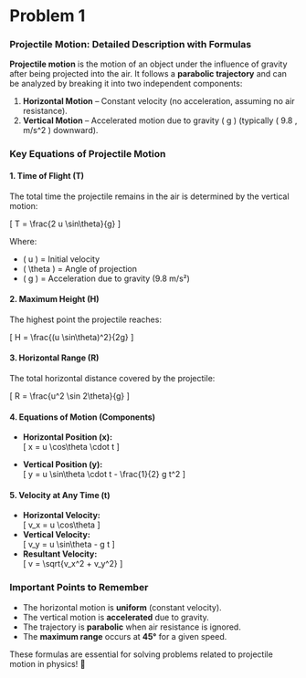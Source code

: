 # Problem 1

### **Projectile Motion: Detailed Description with Formulas**  

**Projectile motion** is the motion of an object under the influence of gravity after being projected into the air. It follows a **parabolic trajectory** and can be analyzed by breaking it into two independent components:  

1. **Horizontal Motion** – Constant velocity (no acceleration, assuming no air resistance).  
2. **Vertical Motion** – Accelerated motion due to gravity \( g \) (typically \( 9.8 \, m/s^2 \) downward).  

### **Key Equations of Projectile Motion**  

#### **1. Time of Flight (T)**
The total time the projectile remains in the air is determined by the vertical motion:

\[
T = \frac{2 u \sin\theta}{g}
\]

Where:  
- \( u \) = Initial velocity  
- \( \theta \) = Angle of projection  
- \( g \) = Acceleration due to gravity (9.8 m/s²)  

#### **2. Maximum Height (H)**  
The highest point the projectile reaches:

\[
H = \frac{(u \sin\theta)^2}{2g}
\]

#### **3. Horizontal Range (R)**  
The total horizontal distance covered by the projectile:

\[
R = \frac{u^2 \sin 2\theta}{g}
\]

#### **4. Equations of Motion (Components)**  
- **Horizontal Position (x):**  
\[
x = u \cos\theta \cdot t
\]

- **Vertical Position (y):**  
\[
y = u \sin\theta \cdot t - \frac{1}{2} g t^2
\]

#### **5. Velocity at Any Time (t)**
- **Horizontal Velocity:**  
\[
v_x = u \cos\theta
\]  
- **Vertical Velocity:**  
\[
v_y = u \sin\theta - g t
\]  
- **Resultant Velocity:**  
\[
v = \sqrt{v_x^2 + v_y^2}
\]  

### **Important Points to Remember**
- The horizontal motion is **uniform** (constant velocity).  
- The vertical motion is **accelerated** due to gravity.  
- The trajectory is **parabolic** when air resistance is ignored.  
- The **maximum range** occurs at **45°** for a given speed.  

These formulas are essential for solving problems related to projectile motion in physics! 🚀